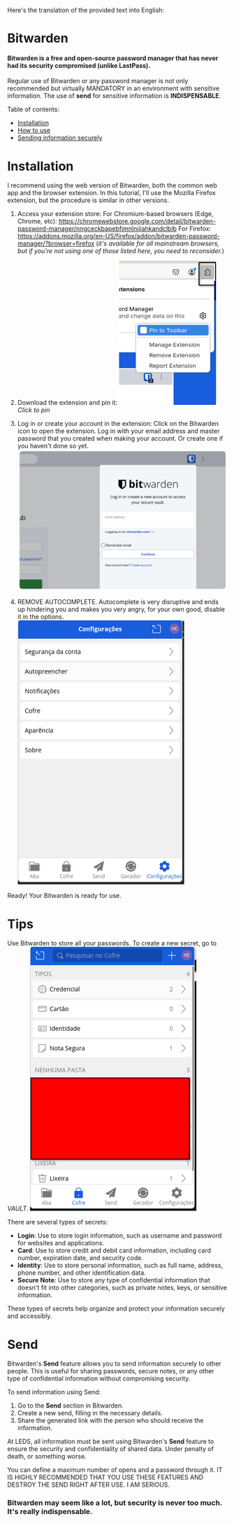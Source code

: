 Here's the translation of the provided text into English:

# Bitwarden

#### Bitwarden is a free and open-source password manager that has never had its security compromised (unlike LastPass).

Regular use of Bitwarden or any password manager is not only recommended but virtually MANDATORY in an environment with sensitive information. The use of **send** for sensitive information is **INDISPENSABLE**.

Table of contents:
- [Installation](#installation)
- [How to use](#tips)
- [Sending information securely](#sends)

# Installation

I recommend using the web version of Bitwarden, both the common web app and the browser extension. In this tutorial, I'll use the Mozilla Firefox extension, but the procedure is similar in other versions.

1. Access your extension store:
   For Chromium-based browsers (Edge, Chrome, etc):
   https://chromewebstore.google.com/detail/bitwarden-password-manager/nngceckbapebfimnlniiiahkandclblb
   For Firefox:
   https://addons.mozilla.org/en-US/firefox/addon/bitwarden-password-manager/?browser=firefox
   (*_it's available for all mainstream browsers, but if you're not using one of those listed here, you need to reconsider._*)

2. Download the extension and pin it:
   ![Pin](image.png)
   *Click to pin*

3. Log in or create your account in the extension:
   Click on the Bitwarden icon to open the extension.
   Log in with your email address and master password that you created when making your account. Or create one if you haven't done so yet.
   ![alt text](image-1.png)

4. REMOVE AUTOCOMPLETE.
   Autocomplete is very disruptive and ends up hindering you and makes you very angry, for your own good, disable it in the options.
   ![alt text](image-2.png)

Ready! Your Bitwarden is ready for use.

# Tips

Use Bitwarden to store all your passwords. To create a new secret, go to *VAULT*.
![alt text](image-4.png)

There are several types of secrets:
- **Login**: Use to store login information, such as username and password for websites and applications.
- **Card**: Use to store credit and debit card information, including card number, expiration date, and security code.
- **Identity**: Use to store personal information, such as full name, address, phone number, and other identification data.
- **Secure Note**: Use to store any type of confidential information that doesn't fit into other categories, such as private notes, keys, or sensitive information.

These types of secrets help organize and protect your information securely and accessibly.

# Send

Bitwarden's **Send** feature allows you to send information securely to other people. This is useful for sharing passwords, secure notes, or any other type of confidential information without compromising security.

To send information using Send:
1. Go to the **Send** section in Bitwarden.
2. Create a new send, filling in the necessary details.
3. Share the generated link with the person who should receive the information.

At LEDS, all information must be sent using Bitwarden's **Send** feature to ensure the security and confidentiality of shared data. Under penalty of death, or something worse.

You can define a maximum number of opens and a password through it. IT IS HIGHLY RECOMMENDED THAT YOU USE THESE FEATURES AND DESTROY THE SEND RIGHT AFTER USE. I AM SERIOUS.

### Bitwarden may seem like a lot, but security is never too much. It's really indispensable.
